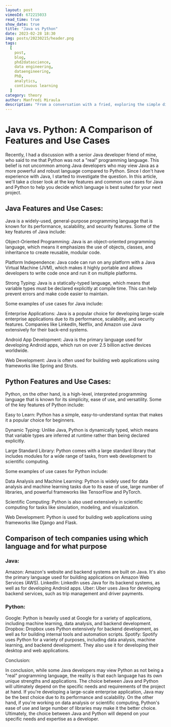 ```yaml
---
layout: post
vimeoId: 672215033
read_time: true
show_date: true
title: "Java vs Python"
date: 2023-02-28 18:30
img: posts/20230215/header.png
tags:
  [
    post,
    blog,
    phd2datascience,
    data engineering,
    dataengineering,
    PhD,
    analytics,
    continuous learning
  ]
category: theory
author: Manfredi Miraula
description: "From a conversation with a fried, exploring the simple differences between Java and Python"
---
```


# Java vs. Python: A Comparison of Features and Use Cases

Recently, I had a discussion with a senior Java developer friend of mine, who said to me that Python was not a "real" programming language. This belief is not uncommon among Java developers who may view Java as a more powerful and robust language compared to Python. Since I don't have experience with Java, I started to investigate the question. In this article, we'll take a closer look at the key features and common use cases for Java and Python to help you decide which language is best suited for your next project.

## Java Features and Use Cases:

Java is a widely-used, general-purpose programming language that is known for its performance, scalability, and security features. Some of the key features of Java include:

Object-Oriented Programming: Java is an object-oriented programming language, which means it emphasizes the use of objects, classes, and inheritance to create reusable, modular code.

Platform Independence: Java code can run on any platform with a Java Virtual Machine (JVM), which makes it highly portable and allows developers to write code once and run it on multiple platforms.

Strong Typing: Java is a statically-typed language, which means that variable types must be declared explicitly at compile time. This can help prevent errors and make code easier to maintain.

Some examples of use cases for Java include:

Enterprise Applications: Java is a popular choice for developing large-scale enterprise applications due to its performance, scalability, and security features. Companies like LinkedIn, Netflix, and Amazon use Java extensively for their back-end systems.

Android App Development: Java is the primary language used for developing Android apps, which run on over 2.5 billion active devices worldwide.

Web Development: Java is often used for building web applications using frameworks like Spring and Struts.

## Python Features and Use Cases:

Python, on the other hand, is a high-level, interpreted programming language that is known for its simplicity, ease of use, and versatility. Some of the key features of Python include:

Easy to Learn: Python has a simple, easy-to-understand syntax that makes it a popular choice for beginners.

Dynamic Typing: Unlike Java, Python is dynamically typed, which means that variable types are inferred at runtime rather than being declared explicitly.

Large Standard Library: Python comes with a large standard library that includes modules for a wide range of tasks, from web development to scientific computing.

Some examples of use cases for Python include:

Data Analysis and Machine Learning: Python is widely used for data analysis and machine learning tasks due to its ease of use, large number of libraries, and powerful frameworks like TensorFlow and PyTorch.

Scientific Computing: Python is also used extensively in scientific computing for tasks like simulation, modeling, and visualization.

Web Development: Python is used for building web applications using frameworks like Django and Flask.

## Comparison of tech companies using which language and for what purpose

### Java:

Amazon: Amazon's website and backend systems are built on Java. It's also the primary language used for building applications on Amazon Web Services (AWS).
LinkedIn: LinkedIn uses Java for its backend systems, as well as for developing Android apps.
Uber: Uber uses Java for developing backend services, such as trip management and driver payments.

### Python:

Google: Python is heavily used at Google for a variety of applications, including machine learning, data analysis, and backend development.
Dropbox: Dropbox uses Python extensively for backend development, as well as for building internal tools and automation scripts.
Spotify: Spotify uses Python for a variety of purposes, including data analysis, machine learning, and backend development. They also use it for developing their desktop and web applications.


Conclusion:

In conclusion, while some Java developers may view Python as not being a "real" programming language, the reality is that each language has its own unique strengths and applications. The choice between Java and Python will ultimately depend on the specific needs and requirements of the project at hand. If you're developing a large-scale enterprise application, Java may be the best choice due to its performance and scalability. On the other hand, if you're working on data analysis or scientific computing, Python's ease of use and large number of libraries may make it the better choice. Ultimately, the choice between Java and Python will depend on your specific needs and expertise as a developer.